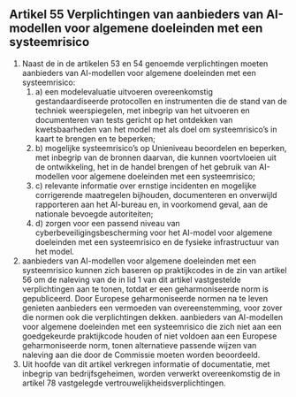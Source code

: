 ## Artikel 55 Verplichtingen van aanbieders van AI-modellen voor algemene doeleinden met een systeemrisico

1. Naast de in de artikelen 53 en 54 genoemde verplichtingen moeten aanbieders van AI-modellen voor algemene doeleinden met een systeemrisico:
   1. a) een modelevaluatie uitvoeren overeenkomstig gestandaardiseerde protocollen en instrumenten die de stand van de techniek weerspiegelen, met inbegrip van het uitvoeren en documenteren van tests gericht op het ontdekken van kwetsbaarheden van het model met als doel om systeemrisico’s in kaart te brengen en te beperken;
   2. b) mogelijke systeemrisico’s op Unieniveau beoordelen en beperken, met inbegrip van de bronnen daarvan, die kunnen voortvloeien uit de ontwikkeling, het in de handel brengen of het gebruik van AI-modellen voor algemene doeleinden met een systeemrisico;
   3. c) relevante informatie over ernstige incidenten en mogelijke corrigerende maatregelen bijhouden, documenteren en onverwijld rapporteren aan het AI-bureau en, in voorkomend geval, aan de nationale bevoegde autoriteiten;
   4. d) zorgen voor een passend niveau van cyberbeveiligingsbescherming voor het AI-model voor algemene doeleinden met een systeemrisico en de fysieke infrastructuur van het model.
2. aanbieders van AI-modellen voor algemene doeleinden met een systeemrisico kunnen zich baseren op praktijkcodes in de zin van artikel 56 om de naleving van de in lid 1 van dit artikel vastgestelde verplichtingen aan te tonen, totdat er een geharmoniseerde norm is gepubliceerd. Door Europese geharmoniseerde normen na te leven genieten aanbieders een vermoeden van overeenstemming, voor zover die normen ook die verplichtingen dekken. aanbieders van AI-modellen voor algemene doeleinden met een systeemrisico die zich niet aan een goedgekeurde praktijkcode houden of niet voldoen aan een Europese geharmoniseerde norm, tonen alternatieve passende wijzen van naleving aan die door de Commissie moeten worden beoordeeld.
3. Uit hoofde van dit artikel verkregen informatie of documentatie, met inbegrip van bedrijfsgeheimen, worden verwerkt overeenkomstig de in artikel 78 vastgelegde vertrouwelijkheidsverplichtingen.
